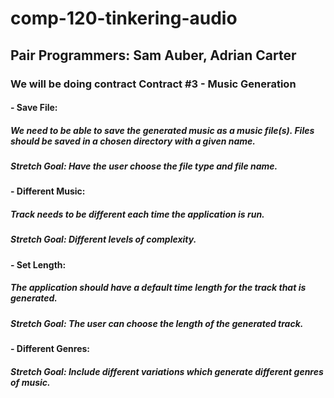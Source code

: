 # comp-120-tinkering-audio
## Pair Programmers: Sam Auber, Adrian Carter
### We will be doing contract Contract #3 - Music Generation
####  - Save File:
##### We need to be able to save the generated music as a music file(s). Files should be saved in a chosen directory with a given name.
##### Stretch Goal: Have the user choose the file type and file name.

####  - Different Music:
##### Track needs to be different each time the application is run.
##### Stretch Goal: Different levels of complexity.

####  - Set Length:
##### The application should have a default time length for the track that is generated.
##### Stretch Goal: The user can choose the length of the generated track.

####  - Different Genres:
##### Stretch Goal: Include different variations which generate different genres of music.